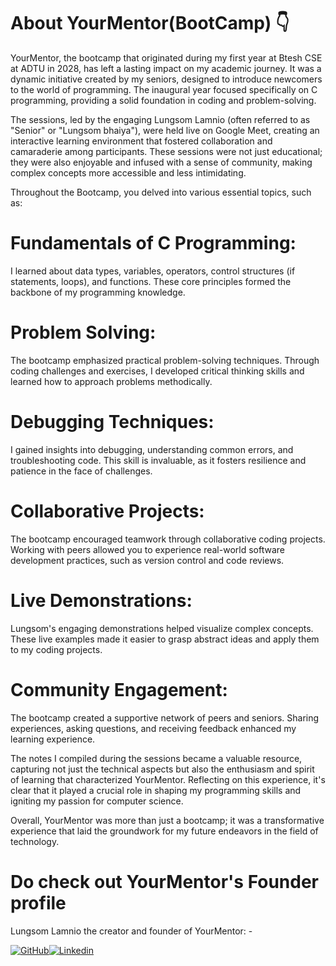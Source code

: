 # About YourMentor(BootCamp) 👇


YourMentor, the bootcamp that originated during my first year at Btesh CSE at ADTU in 2028, has left a lasting impact on my academic journey. It was a dynamic initiative created by my seniors, designed to introduce newcomers to the world of programming. The inaugural year focused specifically on C programming, providing a solid foundation in coding and problem-solving.

The sessions, led by the engaging Lungsom Lamnio (often referred to as "Senior" or "Lungsom bhaiya"), were held live on Google Meet, creating an interactive learning environment that fostered collaboration and camaraderie among participants. These sessions were not just educational; they were also enjoyable and infused with a sense of community, making complex concepts more accessible and less intimidating.

Throughout the Bootcamp, you delved into various essential topics, such as:

# Fundamentals of C Programming: 
I learned about data types, variables, operators, control structures (if statements, loops), and functions. These core principles formed the backbone of my programming knowledge.

# Problem Solving: 
The bootcamp emphasized practical problem-solving techniques. Through coding challenges and exercises, I developed critical thinking skills and learned how to approach problems methodically.

# Debugging Techniques: 
I gained insights into debugging, understanding common errors, and troubleshooting code. This skill is invaluable, as it fosters resilience and patience in the face of challenges.

# Collaborative Projects: 
The bootcamp encouraged teamwork through collaborative coding projects. Working with peers allowed you to experience real-world software development practices, such as version control and code reviews.

# Live Demonstrations: 
Lungsom's engaging demonstrations helped visualize complex concepts. These live examples made it easier to grasp abstract ideas and apply them to my coding projects.

# Community Engagement: 
The bootcamp created a supportive network of peers and seniors. Sharing experiences, asking questions, and receiving feedback enhanced my learning experience.

The notes I compiled during the sessions became a valuable resource, capturing not just the technical aspects but also the enthusiasm and spirit of learning that characterized YourMentor. Reflecting on this experience, it's clear that it played a crucial role in shaping my programming skills and igniting my passion for computer science.

Overall, YourMentor was more than just a bootcamp; it was a transformative experience that laid the groundwork for my future endeavors in the field of technology.

# Do check out YourMentor's Founder profile

Lungsom Lamnio the creator and founder of YourMentor: -

[![GitHub](https://img.shields.io/badge/GitHub-100000?style=for-the-badge&logo=github&logoColor=white)](https://github.com/LungsomLamnio)[![Linkedin](https://img.shields.io/badge/LinkedIn-0077B5?style=for-the-badge&logo=linkedin&logoColor=white)](https://www.linkedin.com/in/lungsom-lamnio-339914282/)

